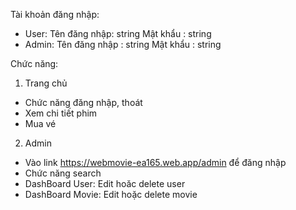 Tài khoản đăng nhập:
- User:	Tên đăng nhập: string
	Mật khẩu	:  string
- Admin: Tên đăng nhập : string
	Mật khẩu	: string

Chức năng:
1.	Trang chủ
-	Chức năng đăng nhập, thoát
-	Xem chi tiết phim
-	Mua vé

2.	Admin
-	Vào link https://webmovie-ea165.web.app/admin để đăng nhập
-	Chức năng search
-	DashBoard User: Edit hoăc delete user
-	DashBoard Movie: Edit hoặc delete movie

